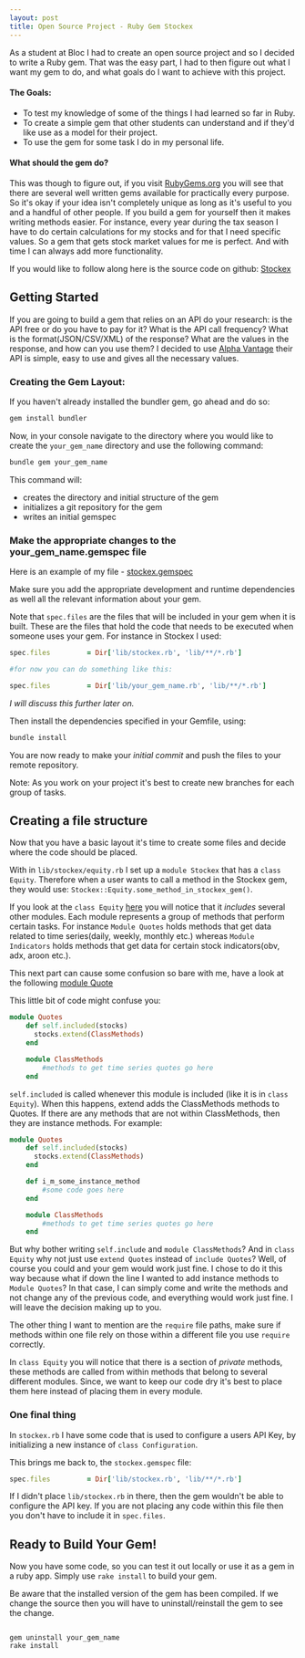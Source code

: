 ```yaml
---
layout: post
title: Open Source Project - Ruby Gem Stockex
---
```


As a student at Bloc I had to create an open source project and so I decided to write a Ruby gem. That was the easy part, I had to then figure out what I want my gem to do, and what goals do I want to achieve with this project.

#### The Goals:

  - To test my knowledge of some of the things I had learned so far in Ruby.
  - To create a simple gem that other students can understand and if they'd like use as a model for their project.
  - To use the gem for some task I do in my personal life.

#### What should the gem do?

This was though to figure out, if you visit [RubyGems.org](https://rubygems.org/) you will see that there are several well written gems available for practically every purpose. So it's okay if your idea isn't completely unique as long as it's useful to you and a handful of other people. If you build a gem for yourself then it makes writing methods easier. For instance, every year during the tax season I have to do certain calculations for my stocks and for that I need specific values. So a gem that gets stock market values for me is perfect. And with time I can always add more functionality.

If you would like to follow along here is the source code on github: [Stockex](https://github.com/architapatelis/stockex)

## Getting Started

If you are going to build a gem that relies on an API do your research: is the API free or do you have to pay for it? What is the API call frequency? What is the format(JSON/CSV/XML) of the response? What are the values in the response, and how can you use them? I decided to use [Alpha Vantage](https://www.alphavantage.co/) their API is simple, easy to use and gives all the necessary values.

### Creating the Gem Layout:

If you haven't already installed the bundler gem, go ahead and do so:

```ruby
gem install bundler
```

Now, in your console navigate to the directory where you would like to create the `your_gem_name` directory and use the following command:

```ruby
bundle gem your_gem_name

```

This command will:

  - creates the directory and initial structure of the gem
  - initializes a git repository for the gem
  - writes an initial gemspec

### Make the appropriate changes to the your_gem_name.gemspec file

Here is an example of my file - [stockex.gemspec](https://github.com/architapatelis/stockex/blob/master/stockex.gemspec)

Make sure you add the appropriate development and runtime dependencies as well all the relevant information about your gem.

Note that `spec.files` are the files that will be included in your gem when it is built. These are the files that hold the code that needs to be executed when someone uses your gem. For instance in Stockex I used:

```ruby
spec.files         = Dir['lib/stockex.rb', 'lib/**/*.rb']

#for now you can do something like this:

spec.files         = Dir['lib/your_gem_name.rb', 'lib/**/*.rb']

```
_I will discuss this further later on._

Then install the dependencies specified in your Gemfile, using:

```ruby
bundle install

```

You are now ready to make your _initial commit_ and push the files to your remote repository.

Note: As you work on your project it's best to create new branches for each group of tasks.

## Creating a file structure

Now that you have a basic layout it's time to create some files and decide where the code should be placed.

With in `lib/stockex/equity.rb` I set up a `module Stockex` that has a `class Equity`. Therefore when a user wants to call a method in the Stockex gem, they would use: `Stockex::Equity.some_method_in_stockex_gem()`.

If you look at the `class Equity` [here](https://github.com/architapatelis/stockex/blob/master/lib/stockex/equity.rb) you will notice that it _includes_ several other modules. Each module represents a group of methods that perform certain tasks. For instance `Module Quotes` holds methods that get data related to time series(daily, weekly, monthly etc.) whereas `Module Indicators` holds methods that get data for certain stock indicators(obv, adx, aroon etc.).

This next part can cause some confusion so bare with me, have a look at the following [module Quote](https://github.com/architapatelis/stockex/blob/master/lib/stockex/indicators.rb)

This little bit of code might confuse you:

```ruby
module Quotes
    def self.included(stocks)
      stocks.extend(ClassMethods)
    end

    module ClassMethods
        #methods to get time series quotes go here
    end

```

`self.included` is called whenever this module is included (like it is in `class Equity`). When this happens, extend adds the ClassMethods methods to Quotes.
If there are any methods that are not within ClassMethods, then they are instance methods. For example:

```ruby
module Quotes
    def self.included(stocks)
      stocks.extend(ClassMethods)
    end

    def i_m_some_instance_method
        #some code goes here
    end

    module ClassMethods
        #methods to get time series quotes go here
    end

```

But why bother writing `self.include` and `module ClassMethods`? And in `class Equity` why not just use `extend Quotes` instead of `include Quotes`? Well, of course you could and your gem would work just fine. I chose to do it this way because what if down the line I wanted to add instance methods to `Module Quotes`? In that case, I can simply come and write the methods and not change any of the previous code, and everything would work just fine. I will leave the decision making up to you.

The other thing I want to mention are the `require` file paths, make sure if methods within one file rely on those within a different file you use `require` correctly.

In `class Equity` you will notice that there is a section of _private_ methods, these methods are called from within methods that belong to several different modules. Since, we want to keep our code dry it's best to place them here instead of placing them in every module.

### One final thing

In `stockex.rb` I have some code that is used to configure a users API Key, by initializing a new instance of `class Configuration`.

This brings me back to, the `stockex.gemspec` file:

```ruby
spec.files         = Dir['lib/stockex.rb', 'lib/**/*.rb']

```

If I didn't place `lib/stockex.rb` in there, then the gem wouldn't be able to configure the API key. If you are not placing any code within this file then you don't have to include it in `spec.files`.

## Ready to Build Your Gem!

Now you have some code, so you can test it out locally or use it as a gem in a ruby app. Simply use `rake install` to build your gem.

Be aware that the installed version of the gem has been compiled. If we change the source then you will have to uninstall/reinstall the gem to see the change.

```

gem uninstall your_gem_name
rake install

```

